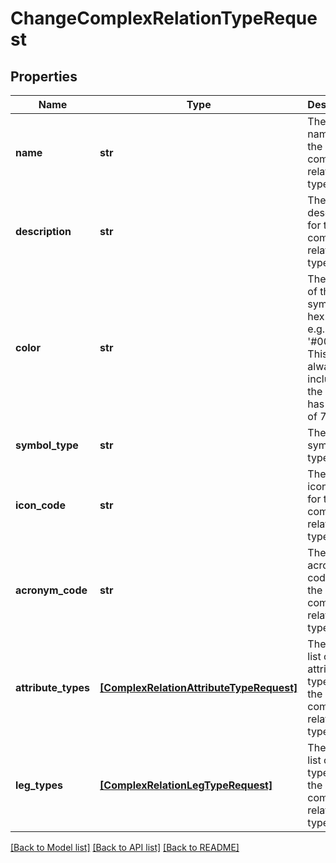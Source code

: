 # ChangeComplexRelationTypeRequest

## Properties
Name | Type | Description | Notes
------------ | ------------- | ------------- | -------------
**name** | **str** | The new name for the complex relation type. | [optional] 
**description** | **str** | The new description for the complex relation type. | [optional] 
**color** | **str** | The color of the symbol, in a hex format e.g. &#39;#000000&#39;.  This format always includes the &#39;#&#39; and has a size of 7. | [optional] 
**symbol_type** | **str** | The new symbol type. | [optional] 
**icon_code** | **str** | The new icon code for the complex relation type. | [optional] 
**acronym_code** | **str** | The new acronym code for the complex relation type. | [optional] 
**attribute_types** | [**[ComplexRelationAttributeTypeRequest]**](ComplexRelationAttributeTypeRequest.md) | The new list of attribute types for the complex relation type. | [optional] 
**leg_types** | [**[ComplexRelationLegTypeRequest]**](ComplexRelationLegTypeRequest.md) | The new list of leg types for the complex relation type. | [optional] 

[[Back to Model list]](../README.md#documentation-for-models) [[Back to API list]](../README.md#documentation-for-api-endpoints) [[Back to README]](../README.md)


